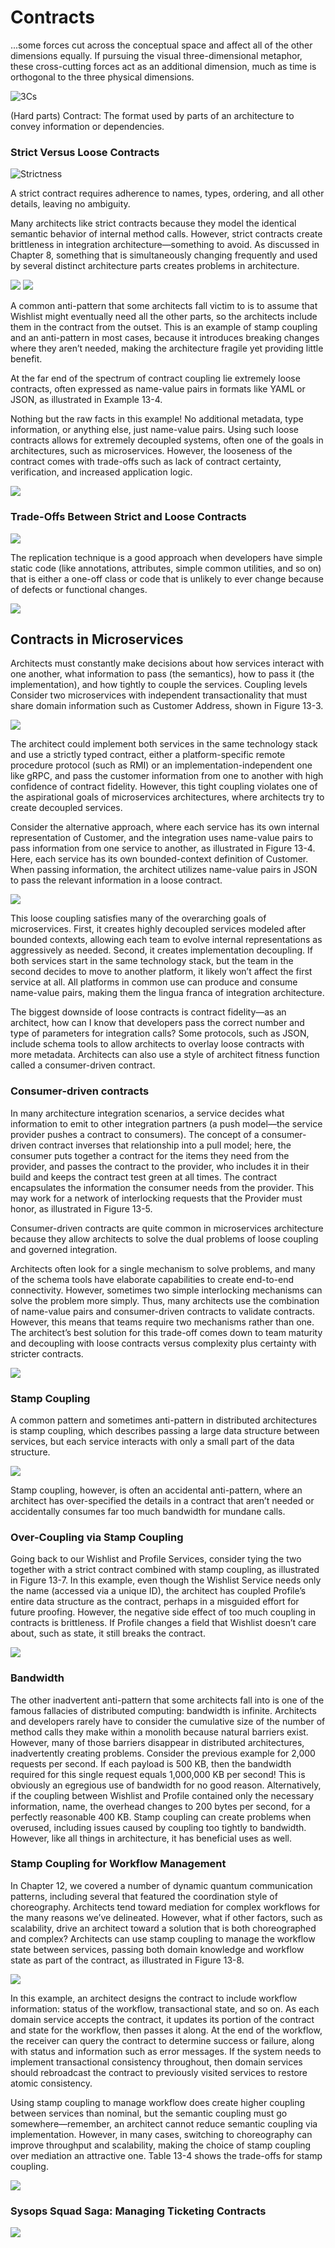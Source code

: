 # Contracts

...some forces cut across the conceptual space and affect all of the other dimensions equally. If pursuing the visual three-dimensional metaphor, these cross-cutting forces act as an additional dimension, much as time is orthogonal to the three physical dimensions.


![3Cs](./13-1.png)

(Hard parts) Contract: The format used by parts of an architecture to convey information or dependencies.


### Strict Versus Loose Contracts
![Strictness](./13-2.png)

A strict contract requires adherence to names, types, ordering, and all other details, leaving no ambiguity.

Many architects like strict contracts because they model the identical semantic behavior of internal method calls. However, strict contracts create brittleness in integration architecture—something to avoid. As discussed in Chapter 8, something that is simultaneously changing frequently and used by several distinct architecture parts creates problems in architecture.

![](./13-1-json.png)
![](./13-2-13-3.png)

A common anti-pattern that some architects fall victim to is to assume that Wishlist might eventually need all the other parts, so the architects include them in the contract from the outset. This is an example of stamp coupling and an anti-pattern in most cases, because it introduces breaking changes where they aren’t needed, making the architecture fragile yet providing little benefit.

At the far end of the spectrum of contract coupling lie extremely loose contracts, often expressed as name-value pairs in formats like YAML or JSON, as illustrated in Example 13-4.

Nothing but the raw facts in this example! No additional metadata, type information, or anything else, just name-value pairs. Using such loose contracts allows for extremely decoupled systems, often one of the goals in architectures, such as microservices. However, the looseness of the contract comes with trade-offs such as lack of contract certainty, verification, and increased application logic.


![](./13-4.png)

### Trade-Offs Between Strict and Loose Contracts

![](./13-1-table.png)

The replication technique is a good approach when developers have simple static code (like annotations, attributes, simple common utilities, and so on) that is either a one-off class or code that is unlikely to ever change because of defects or functional changes.

![](./13-2-table.png)

## Contracts in Microservices 

Architects must constantly make decisions about how services interact with one another, what information to pass (the semantics), how to pass it (the implementation), and how tightly to couple the services. 
Coupling levels Consider two microservices with independent transactionality that must share domain information such as Customer Address, shown in Figure 13-3.


![](./13-3.png)

The architect could implement both services in the same technology stack and use a strictly typed contract, either a platform-specific remote procedure protocol (such as RMI) or an implementation-independent one like gRPC, and pass the customer information from one to another with high confidence of contract fidelity. However, this tight coupling violates one of the aspirational goals of microservices architectures, where architects try to create decoupled services.


Consider the alternative approach, where each service has its own internal representation of Customer, and the integration uses name-value pairs to pass information from one service to another, as illustrated in Figure 13-4. Here, each service has its own bounded-context definition of Customer. When passing information, the architect utilizes name-value pairs in JSON to pass the relevant information in a loose contract.


![](./13-4-2.png)

This loose coupling satisfies many of the overarching goals of microservices. First, it creates highly decoupled services modeled after bounded contexts, allowing each team to evolve internal representations as aggressively as needed. Second, it creates implementation decoupling. If both services start in the same technology stack, but the team in the second decides to move to another platform, it likely won’t affect the first service at all. All platforms in common use can produce and consume name-value pairs, making them the lingua franca of integration architecture.


The biggest downside of loose contracts is contract fidelity—as an architect, how can I know that developers pass the correct number and type of parameters for integration calls? Some protocols, such as JSON, include schema tools to allow architects to overlay loose contracts with more metadata. Architects can also use a style of architect fitness function called a consumer-driven contract.


### Consumer-driven contracts


In many architecture integration scenarios, a service decides what information to emit to other integration partners (a push model—the service provider pushes a contract to consumers). The concept of a consumer-driven contract inverses that relationship into a pull model; here, the consumer puts together a contract for the items they need from the provider, and passes the contract to the provider, who includes it in their build and keeps the contract test green at all times. The contract encapsulates the information the consumer needs from the provider. This may work for a network of interlocking requests that the Provider must honor, as illustrated in Figure 13-5.

Consumer-driven contracts are quite common in microservices architecture because they allow architects to solve the dual problems of loose coupling and governed integration.

Architects often look for a single mechanism to solve problems, and many of the schema tools have elaborate capabilities to create end-to-end connectivity. However, sometimes two simple interlocking mechanisms can solve the problem more simply. Thus, many architects use the combination of name-value pairs and consumer-driven contracts to validate contracts. However, this means that teams require two mechanisms rather than one. The architect’s best solution for this trade-off comes down to team maturity and decoupling with loose contracts versus complexity plus certainty with stricter contracts.


![](./13-3-tradeoffs.png)

### Stamp Coupling

A common pattern and sometimes anti-pattern in distributed architectures is stamp coupling, which describes passing a large data structure between services, but each service interacts with only a small part of the data structure.

![](./13-6.png)

Stamp coupling, however, is often an accidental anti-pattern, where an architect has over-specified the details in a contract that aren’t needed or accidentally consumes far too much bandwidth for mundane calls.


### Over-Coupling via Stamp Coupling

Going back to our Wishlist and Profile Services, consider tying the two together with a strict contract combined with stamp coupling, as illustrated in Figure 13-7. In this example, even though the Wishlist Service needs only the name (accessed via a unique ID), the architect has coupled Profile’s entire data structure as the contract, perhaps in a misguided effort for future proofing. However, the negative side effect of too much coupling in contracts is brittleness. If Profile changes a field that Wishlist doesn’t care about, such as state, it still breaks the contract.

![](./13-7.png)


### Bandwidth 

The other inadvertent anti-pattern that some architects fall into is one of the famous fallacies of distributed computing: bandwidth is infinite. Architects and developers rarely have to consider the cumulative size of the number of method calls they make within a monolith because natural barriers exist. However, many of those barriers disappear in distributed architectures, inadvertently creating problems. Consider the previous example for 2,000 requests per second. If each payload is 500 KB, then the bandwidth required for this single request equals 1,000,000 KB per second! This is obviously an egregious use of bandwidth for no good reason. Alternatively, if the coupling between Wishlist and Profile contained only the necessary information, name, the overhead changes to 200 bytes per second, for a perfectly reasonable 400 KB. Stamp coupling can create problems when overused, including issues caused by coupling too tightly to bandwidth. However, like all things in architecture, it has beneficial uses as well.



### Stamp Coupling for Workflow Management
In Chapter 12, we covered a number of dynamic quantum communication patterns, including several that featured the coordination style of choreography. Architects tend toward mediation for complex workflows for the many reasons we’ve delineated. However, what if other factors, such as scalability, drive an architect toward a solution that is both choreographed and complex? Architects can use stamp coupling to manage the workflow state between services, passing both domain knowledge and workflow state as part of the contract, as illustrated in Figure 13-8.

![](./13-8.png)

In this example, an architect designs the contract to include workflow information: status of the workflow, transactional state, and so on. As each domain service accepts the contract, it updates its portion of the contract and state for the workflow, then passes it along. At the end of the workflow, the receiver can query the contract to determine success or failure, along with status and information such as error messages. If the system needs to implement transactional consistency throughout, then domain services should rebroadcast the contract to previously visited services to restore atomic consistency.


Using stamp coupling to manage workflow does create higher coupling between services than nominal, but the semantic coupling must go somewhere—remember, an architect cannot reduce semantic coupling via implementation. However, in many cases, switching to choreography can improve throughput and scalability, making the choice of stamp coupling over mediation an attractive one. Table 13-4 shows the trade-offs for stamp coupling.


![](./13-8-tradeoffs.png)

### Sysops Squad Saga: Managing Ticketing Contracts


![](./13-9.png)


